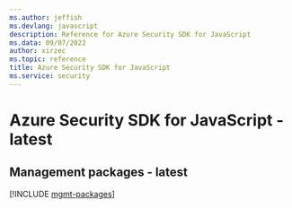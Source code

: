 ```yaml
---
ms.author: jeffish
ms.devlang: javascript
description: Reference for Azure Security SDK for JavaScript
ms.data: 09/07/2022
author: xirzec
ms.topic: reference
title: Azure Security SDK for JavaScript
ms.service: security
---
```

# Azure Security SDK for JavaScript - latest

## Management packages - latest
[!INCLUDE [mgmt-packages](security-mgmt-index.md)]